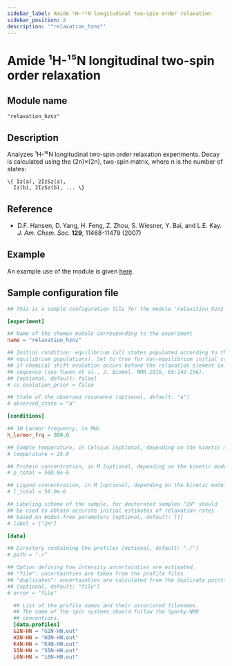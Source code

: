 ```yaml
---
sidebar_label: Amide ¹H-¹⁵N longitudinal two-spin order relaxation
sidebar_position: 2
description: '"relaxation_hznz"'
---
```


# Amide ¹H-¹⁵N longitudinal two-spin order relaxation

## Module name

`"relaxation_hznz"`

## Description

Analyzes ¹H-¹⁵N longitudinal two-spin order relaxation experiments. Decay is
calculated using the (2n)×(2n), two-spin matrix, where n is the number of
states:

    \{ Iz(a), 2IzSz(a),
      Iz(b), 2IzSz(b), ... \}

## Reference

-   D.F. Hansen, D. Yang, H. Feng, Z. Zhou, S. Wiesner, Y. Bai, and L.E. Kay. _J.
    Am. Chem. Soc._ **129**, 11468-11479 (2007)

## Example

An example use of the module is given
[here](https://github.com/gbouvignies/chemex/tree/master/examples/Experiments/RELAXATION_HZNZ/).

## Sample configuration file

```toml title="experiment.toml"
## This is a sample configuration file for the module 'relaxation_hznz'

[experiment]

## Name of the chemex module corresponding to the experiment
name = "relaxation_hznz"

## Initial condition: equilibrium (all states populated according to their
## equilibrium populations). Set to true for non-equilibrium initial condition
## if chemical shift evolution occurs before the relaxation element in your pulse
## sequence (see Yuwen et al., J. Biomol. NMR 2016, 65:143-156).
## [optional, default: false]
# cs_evolution_prior = false

## State of the observed resonance [optional, default: "a"]
# observed_state = "a"

[conditions]

## 1H Larmor frequency, in MHz
h_larmor_frq = 800.0

## Sample temperature, in Celsius [optional, depending on the kinetic model]
# temperature = 25.0

## Protein concentration, in M [optional, depending on the kinetic model]
# p_total = 500.0e-6

## Ligand concentration, in M [optional, depending on the kinetic model]
# l_total = 50.0e-6

## Labeling scheme of the sample, for deuterated samples "2H" should
## be used to obtain accurate initial estimates of relaxation rates
## based on model-free parameters [optional, default: []]
# label = ["2H"]

[data]

## Directory containing the profiles [optional, default: "./"]
# path = "./"

## Option defining how intensity uncertainties are estimated.
## "file": uncertainties are taken from the profile files
## "duplicates": uncertainties are calculated from the duplicate points
## [optional, default: "file"]
# error = "file"

  ## List of the profile names and their associated filenames.
  ## The name of the spin systems should follow the Sparky-NMR
  ## conventions.
  [data.profiles]
  G2N-HN = "G2N-HN.out"
  H3N-HN = "H3N-HN.out"
  K4N-HN = "K4N-HN.out"
  S5N-HN = "S5N-HN.out"
  L6N-HN = "L6N-HN.out"
```
